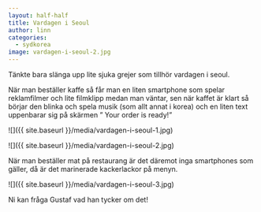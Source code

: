 ```yaml
---
layout: half-half
title: Vardagen i Seoul
author: linn
categories:
  - sydkorea
image: vardagen-i-seoul-2.jpg
---
```


Tänkte bara slänga upp lite sjuka grejer som tillhör vardagen i seoul.

När man beställer kaffe så får man en liten smartphone som spelar reklamfilmer och lite filmklipp medan man väntar, sen när kaffet är klart så börjar den blinka och spela musik (som allt annat i korea) och en liten text uppenbarar sig på skärmen ” Your order is ready!”

![]({{ site.baseurl }}/media/vardagen-i-seoul-1.jpg)

![]({{ site.baseurl }}/media/vardagen-i-seoul-2.jpg)

När man beställer mat på restaurang är det däremot inga smartphones som gäller, då är det marinerade kackerlackor på menyn.

![]({{ site.baseurl }}/media/vardagen-i-seoul-3.jpg)

Ni kan fråga Gustaf vad han tycker om det!